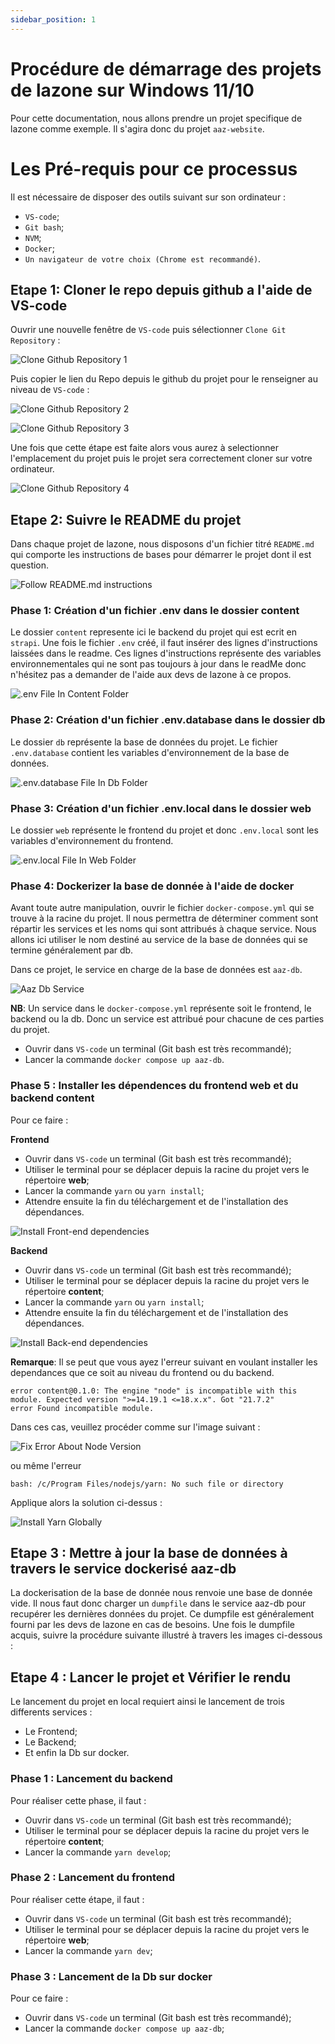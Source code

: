 ```yaml
---
sidebar_position: 1
---
```


# Procédure de démarrage des projets de lazone sur Windows 11/10

Pour cette documentation, nous allons prendre un projet specifique de lazone comme exemple.
Il s'agira donc du projet `aaz-website`.

# Les Pré-requis pour ce processus

Il est nécessaire de disposer des outils suivant sur son ordinateur :

- `VS-code`;
- `Git bash`;
- `NVM`;
- `Docker`;
- `Un navigateur de votre choix (Chrome est recommandé)`.

## Etape 1: Cloner le repo depuis github a l'aide de VS-code

Ouvrir une nouvelle fenêtre de `VS-code` puis sélectionner `Clone Git Repository` :

![Clone Github Repository 1](./img/cloneGithubRepo1.png)

Puis copier le lien du Repo depuis le github du projet pour le renseigner au niveau de `VS-code` :

![Clone Github Repository 2](./img/cloneGithubRepo2.png)

![Clone Github Repository 3](./img/cloneGithubRepo3.png)

Une fois que cette étape est faite alors vous aurez à selectionner l'emplacement du projet puis le projet sera correctement cloner sur votre ordinateur.

![Clone Github Repository 4](./img/cloneGithubRepo4.png)

## Etape 2: Suivre le README du projet

Dans chaque projet de lazone, nous disposons d'un fichier titré `README.md` qui comporte les instructions de bases pour démarrer le projet dont il est question.

![Follow README.md instructions](./img/readMe.png)

### Phase 1: Création d'un fichier .env dans le dossier content

Le dossier `content` represente ici le backend du projet qui est ecrit en `strapi`. Une fois le fichier `.env` créé, il faut insérer des lignes d'instructions laissées dans le readme. Ces lignes d'instructions représente des variables environnementales qui ne sont pas toujours à jour dans le readMe donc n'hésitez pas a demander de l'aide aux devs de lazone à ce propos.

![.env File In Content Folder](./img/envFileContent.png)

### Phase 2: Création d'un fichier .env.database dans le dossier db

Le dossier `db` représente la base de données du projet. Le fichier `.env.database` contient les variables d'environnement de la base de données.

![.env.database File In Db Folder](./img/envFileDb.png)

### Phase 3: Création d'un fichier .env.local dans le dossier web

Le dossier `web` représente le frontend du projet et donc `.env.local` sont les variables d'environnement du frontend.

![.env.local File In Web Folder](./img/envLocalFileWeb.png)

### Phase 4: Dockerizer la base de donnée à l'aide de docker

Avant toute autre manipulation, ouvrir le fichier `docker-compose.yml` qui se trouve à la racine du projet. Il nous permettra de déterminer comment sont répartir les services et les noms qui sont attribués à chaque service. Nous allons ici utiliser le nom destiné au service de la base de données qui se termine généralement par db.

Dans ce projet, le service en charge de la base de données est `aaz-db`.

![Aaz Db Service](./img/dbServiceName.png)

**NB**: Un service dans le `docker-compose.yml` représente soit le frontend, le backend ou la db. Donc un service est attribué pour chacune de ces parties du projet.

- Ouvrir dans `VS-code` un terminal (Git bash est très recommandé);
- Lancer la commande `docker compose up aaz-db`.

### Phase 5 : Installer les dépendences du frontend **web** et du backend **content**

Pour ce faire :

**Frontend**

- Ouvrir dans `VS-code` un terminal (Git bash est très recommandé);
- Utiliser le terminal pour se déplacer depuis la racine du projet vers le répertoire **web**;
- Lancer la commande `yarn` ou `yarn install`;
- Attendre ensuite la fin du téléchargement et de l'installation des dépendances.

![Install Front-end dependencies](./img/installFrontendDeps.png)

**Backend**

- Ouvrir dans `VS-code` un terminal (Git bash est très recommandé);
- Utiliser le terminal pour se déplacer depuis la racine du projet vers le répertoire **content**;
- Lancer la commande `yarn` ou `yarn install`;
- Attendre ensuite la fin du téléchargement et de l'installation des dépendances.

![Install Back-end dependencies](./img/installBackendDeps.png)

**Remarque**: Il se peut que vous ayez l'erreur suivant en voulant installer les dependances que ce soit au niveau du frontend ou du backend.

`error content@0.1.0: The engine "node" is incompatible with this module. Expected version ">=14.19.1 <=18.x.x". Got "21.7.2"`  
`error Found incompatible module.`

Dans ces cas, veuillez procéder comme sur l'image suivant :

![Fix Error About Node Version](./img/fixErrorForNodeVersion.png)

ou même l'erreur

`bash: /c/Program Files/nodejs/yarn: No such file or directory`

Applique alors la solution ci-dessus :

![Install Yarn Globally](./img/installYarnGlobally.png)

## Etape 3 : Mettre à jour la base de données à travers le service dockerisé **aaz-db**

La dockerisation de la base de donnée nous renvoie une base de donnée vide. Il nous faut donc charger un `dumpfile` dans le service aaz-db pour recupérer les dernières données du projet. Ce dumpfile est généralement fourni par les devs de lazone en cas de besoins. Une fois le dumpfile acquis, suivre la procédure suivante illustré à travers les images ci-dessous :

## Etape 4 : Lancer le projet et Vérifier le rendu

Le lancement du projet en local requiert ainsi le lancement de trois differents services :

- Le Frontend;
- Le Backend;
- Et enfin la Db sur docker.

### Phase 1 : Lancement du backend

Pour réaliser cette phase, il faut :

- Ouvrir dans `VS-code` un terminal (Git bash est très recommandé);
- Utiliser le terminal pour se déplacer depuis la racine du projet vers le répertoire **content**;
- Lancer la commande `yarn develop`;

### Phase 2 : Lancement du frontend

Pour réaliser cette étape, il faut :

- Ouvrir dans `VS-code` un terminal (Git bash est très recommandé);
- Utiliser le terminal pour se déplacer depuis la racine du projet vers le répertoire **web**;
- Lancer la commande `yarn dev`;

### Phase 3 : Lancement de la Db sur docker

Pour ce faire :

- Ouvrir dans `VS-code` un terminal (Git bash est très recommandé);
- Lancer la commande `docker compose up aaz-db`;
